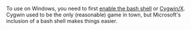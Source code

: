 To use on Windows, you need to first [enable the bash shell](https://www.omgubuntu.co.uk/2016/08/enable-bash-windows-10-anniversary-update) or [Cygwin/X](https://x.cygwin.com/). Cygwin used to be the only (reasonable) game in town, but Microsoft's inclusion of a bash shell makes things easier.
